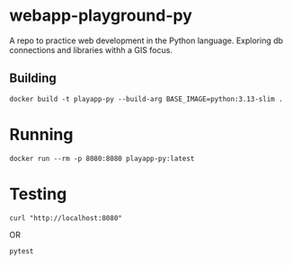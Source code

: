 # webapp-playground-py
A repo to practice web development in the Python language. Exploring db connections and libraries withh a GIS focus.


## Building 

```commandline
docker build -t playapp-py --build-arg BASE_IMAGE=python:3.13-slim .
```

# Running 
```commandline
docker run --rm -p 8080:8080 playapp-py:latest
```


# Testing 
```commandline
curl "http://localhost:8080"
```

OR 
```commandline
pytest
```